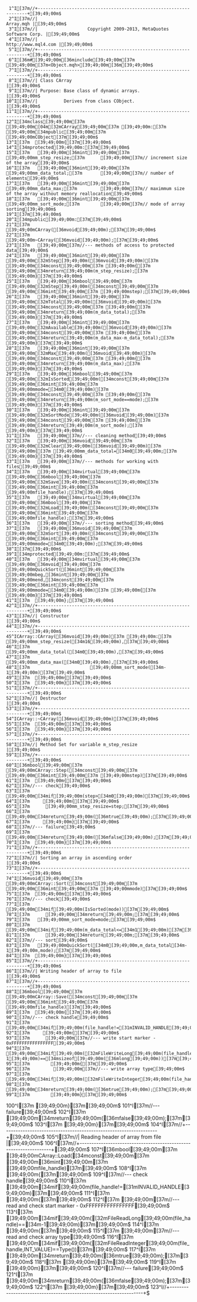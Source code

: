      1^I[37m//+------------------------------------------------------------------+[39;49;00m$
     2^I[37m//|                                                        Array.mqh |[39;49;00m$
     3^I[37m//|                   Copyright 2009-2013, MetaQuotes Software Corp. |[39;49;00m$
     4^I[37m//|                                              http://www.mql4.com |[39;49;00m$
     5^I[37m//+------------------------------------------------------------------+[39;49;00m$
     6^I[36m#[39;49;00m[36minclude[39;49;00m[37m [39;49;00m[37m<Object.mqh>[39;49;00m[36m[39;49;00m$
     7^I[37m//+------------------------------------------------------------------+[39;49;00m$
     8^I[37m//| Class CArray                                                     |[39;49;00m$
     9^I[37m//| Purpose: Base class of dynamic arrays.                           |[39;49;00m$
    10^I[37m//|          Derives from class CObject.                             |[39;49;00m$
    11^I[37m//+------------------------------------------------------------------+[39;49;00m$
    12^I[34mclass[39;49;00m[37m [39;49;00m[04m[32mCArray[39;49;00m[37m [39;49;00m:[37m [39;49;00m[34mpublic[39;49;00m[37m [39;49;00mCObject[37m[39;49;00m$
    13^I[37m  [39;49;00m{[37m[39;49;00m$
    14^I[34mprotected[39;49;00m:[37m[39;49;00m$
    15^I[37m   [39;49;00m[36mint[39;49;00m[37m               [39;49;00mm_step_resize;[37m      [39;49;00m[37m// increment size of the array[39;49;00m$
    16^I[37m   [39;49;00m[36mint[39;49;00m[37m               [39;49;00mm_data_total;[37m       [39;49;00m[37m// number of elements[39;49;00m$
    17^I[37m   [39;49;00m[36mint[39;49;00m[37m               [39;49;00mm_data_max;[37m         [39;49;00m[37m// maximmum size of the array without memory reallocation[39;49;00m$
    18^I[37m   [39;49;00m[36mint[39;49;00m[37m               [39;49;00mm_sort_mode;[37m        [39;49;00m[37m// mode of array sorting[39;49;00m$
    19^I[37m[39;49;00m$
    20^I[34mpublic[39;49;00m:[37m[39;49;00m$
    21^I[37m                     [39;49;00mCArray([36mvoid[39;49;00m);[37m[39;49;00m$
    22^I[37m                    [39;49;00m~CArray([36mvoid[39;49;00m);[37m[39;49;00m$
    23^I[37m   [39;49;00m[37m//--- methods of access to protected data[39;49;00m$
    24^I[37m   [39;49;00m[36mint[39;49;00m[37m               [39;49;00m[32mStep[39;49;00m([36mvoid[39;49;00m)[37m [39;49;00m[34mconst[39;49;00m[37m [39;49;00m{[37m [39;49;00m[34mreturn[39;49;00m(m_step_resize);[37m [39;49;00m}[37m[39;49;00m$
    25^I[37m   [39;49;00m[36mbool[39;49;00m[37m              [39;49;00m[32mStep[39;49;00m([34mconst[39;49;00m[37m [39;49;00m[36mint[39;49;00m[37m [39;49;00mstep);[37m[39;49;00m$
    26^I[37m   [39;49;00m[36mint[39;49;00m[37m               [39;49;00m[32mTotal[39;49;00m([36mvoid[39;49;00m)[37m [39;49;00m[34mconst[39;49;00m[37m [39;49;00m{[37m [39;49;00m[34mreturn[39;49;00m(m_data_total);[37m [39;49;00m}[37m[39;49;00m$
    27^I[37m   [39;49;00m[36mint[39;49;00m[37m               [39;49;00m[32mAvailable[39;49;00m([36mvoid[39;49;00m)[37m [39;49;00m[34mconst[39;49;00m[37m [39;49;00m{[37m [39;49;00m[34mreturn[39;49;00m(m_data_max-m_data_total);[37m [39;49;00m}[37m[39;49;00m$
    28^I[37m   [39;49;00m[36mint[39;49;00m[37m               [39;49;00m[32mMax[39;49;00m([36mvoid[39;49;00m)[37m [39;49;00m[34mconst[39;49;00m[37m [39;49;00m{[37m [39;49;00m[34mreturn[39;49;00m(m_data_max);[37m [39;49;00m}[37m[39;49;00m$
    29^I[37m   [39;49;00m[36mbool[39;49;00m[37m              [39;49;00m[32mIsSorted[39;49;00m([34mconst[39;49;00m[37m [39;49;00m[36mint[39;49;00m[37m [39;49;00mmode=[34m0[39;49;00m)[37m [39;49;00m[34mconst[39;49;00m[37m [39;49;00m{[37m [39;49;00m[34mreturn[39;49;00m(m_sort_mode==mode);[37m [39;49;00m}[37m[39;49;00m$
    30^I[37m   [39;49;00m[36mint[39;49;00m[37m               [39;49;00m[32mSortMode[39;49;00m([36mvoid[39;49;00m)[37m [39;49;00m[34mconst[39;49;00m[37m [39;49;00m{[37m [39;49;00m[34mreturn[39;49;00m(m_sort_mode);[37m [39;49;00m}[37m[39;49;00m$
    31^I[37m   [39;49;00m[37m//--- cleaning method[39;49;00m$
    32^I[37m   [39;49;00m[36mvoid[39;49;00m[37m              [39;49;00m[32mClear[39;49;00m([36mvoid[39;49;00m)[37m [39;49;00m{[37m [39;49;00mm_data_total=[34m0[39;49;00m;[37m [39;49;00m}[37m[39;49;00m$
    33^I[37m   [39;49;00m[37m//--- methods for working with files[39;49;00m$
    34^I[37m   [39;49;00m[34mvirtual[39;49;00m[37m [39;49;00m[36mbool[39;49;00m[37m      [39;49;00m[32mSave[39;49;00m([34mconst[39;49;00m[37m [39;49;00m[36mint[39;49;00m[37m [39;49;00mfile_handle);[37m[39;49;00m$
    35^I[37m   [39;49;00m[34mvirtual[39;49;00m[37m [39;49;00m[36mbool[39;49;00m[37m      [39;49;00m[32mLoad[39;49;00m([34mconst[39;49;00m[37m [39;49;00m[36mint[39;49;00m[37m [39;49;00mfile_handle);[37m[39;49;00m$
    36^I[37m   [39;49;00m[37m//--- sorting method[39;49;00m$
    37^I[37m   [39;49;00m[36mvoid[39;49;00m[37m              [39;49;00m[32mSort[39;49;00m([34mconst[39;49;00m[37m [39;49;00m[36mint[39;49;00m[37m [39;49;00mmode=[34m0[39;49;00m);[37m[39;49;00m$
    38^I[37m[39;49;00m$
    39^I[34mprotected[39;49;00m:[37m[39;49;00m$
    40^I[37m   [39;49;00m[34mvirtual[39;49;00m[37m [39;49;00m[36mvoid[39;49;00m[37m      [39;49;00mQuickSort([36mint[39;49;00m[37m [39;49;00mbeg,[36mint[39;49;00m[37m [39;49;00mend,[34mconst[39;49;00m[37m [39;49;00m[36mint[39;49;00m[37m [39;49;00mmode=[34m0[39;49;00m)[37m [39;49;00m{[37m [39;49;00m}[37m[39;49;00m$
    41^I[37m  [39;49;00m};[37m[39;49;00m$
    42^I[37m//+------------------------------------------------------------------+[39;49;00m$
    43^I[37m//| Constructor                                                      |[39;49;00m$
    44^I[37m//+------------------------------------------------------------------+[39;49;00m$
    45^ICArray::CArray([36mvoid[39;49;00m)[37m [39;49;00m:[37m [39;49;00mm_step_resize([34m16[39;49;00m),[37m[39;49;00m$
    46^I[37m                       [39;49;00mm_data_total([34m0[39;49;00m),[37m[39;49;00m$
    47^I[37m                       [39;49;00mm_data_max([34m0[39;49;00m),[37m[39;49;00m$
    48^I[37m                       [39;49;00mm_sort_mode([34m-1[39;49;00m)[37m[39;49;00m$
    49^I[37m  [39;49;00m{[37m[39;49;00m$
    50^I[37m  [39;49;00m}[37m[39;49;00m$
    51^I[37m//+------------------------------------------------------------------+[39;49;00m$
    52^I[37m//| Destructor                                                       |[39;49;00m$
    53^I[37m//+------------------------------------------------------------------+[39;49;00m$
    54^ICArray::~CArray([36mvoid[39;49;00m)[37m[39;49;00m$
    55^I[37m  [39;49;00m{[37m[39;49;00m$
    56^I[37m  [39;49;00m}[37m[39;49;00m$
    57^I[37m//+------------------------------------------------------------------+[39;49;00m$
    58^I[37m//| Method Set for variable m_step_resize                            |[39;49;00m$
    59^I[37m//+------------------------------------------------------------------+[39;49;00m$
    60^I[36mbool[39;49;00m[37m [39;49;00mCArray::Step([34mconst[39;49;00m[37m [39;49;00m[36mint[39;49;00m[37m [39;49;00mstep)[37m[39;49;00m$
    61^I[37m  [39;49;00m{[37m[39;49;00m$
    62^I[37m//--- check[39;49;00m$
    63^I[37m   [39;49;00m[34mif[39;49;00m(step>[34m0[39;49;00m)[37m[39;49;00m$
    64^I[37m     [39;49;00m{[37m[39;49;00m$
    65^I[37m      [39;49;00mm_step_resize=step;[37m[39;49;00m$
    66^I[37m      [39;49;00m[34mreturn[39;49;00m([36mtrue[39;49;00m);[37m[39;49;00m$
    67^I[37m     [39;49;00m}[37m[39;49;00m$
    68^I[37m//--- failure[39;49;00m$
    69^I[37m   [39;49;00m[34mreturn[39;49;00m([36mfalse[39;49;00m);[37m[39;49;00m$
    70^I[37m  [39;49;00m}[37m[39;49;00m$
    71^I[37m//+------------------------------------------------------------------+[39;49;00m$
    72^I[37m//| Sorting an array in ascending order                              |[39;49;00m$
    73^I[37m//+------------------------------------------------------------------+[39;49;00m$
    74^I[36mvoid[39;49;00m[37m [39;49;00mCArray::Sort([34mconst[39;49;00m[37m [39;49;00m[36mint[39;49;00m[37m [39;49;00mmode)[37m[39;49;00m$
    75^I[37m  [39;49;00m{[37m[39;49;00m$
    76^I[37m//--- check[39;49;00m$
    77^I[37m   [39;49;00m[34mif[39;49;00m(IsSorted(mode))[37m[39;49;00m$
    78^I[37m      [39;49;00m[34mreturn[39;49;00m;[37m[39;49;00m$
    79^I[37m   [39;49;00mm_sort_mode=mode;[37m[39;49;00m$
    80^I[37m   [39;49;00m[34mif[39;49;00m(m_data_total<=[34m1[39;49;00m)[37m[39;49;00m$
    81^I[37m      [39;49;00m[34mreturn[39;49;00m;[37m[39;49;00m$
    82^I[37m//--- sort[39;49;00m$
    83^I[37m   [39;49;00mQuickSort([34m0[39;49;00m,m_data_total[34m-1[39;49;00m,mode);[37m[39;49;00m$
    84^I[37m  [39;49;00m}[37m[39;49;00m$
    85^I[37m//+------------------------------------------------------------------+[39;49;00m$
    86^I[37m//| Writing header of array to file                                  |[39;49;00m$
    87^I[37m//+------------------------------------------------------------------+[39;49;00m$
    88^I[36mbool[39;49;00m[37m [39;49;00mCArray::Save([34mconst[39;49;00m[37m [39;49;00m[36mint[39;49;00m[37m [39;49;00mfile_handle)[37m[39;49;00m$
    89^I[37m  [39;49;00m{[37m[39;49;00m$
    90^I[37m//--- check handle[39;49;00m$
    91^I[37m   [39;49;00m[34mif[39;49;00m(file_handle!=[31mINVALID_HANDLE[39;49;00m)[37m[39;49;00m$
    92^I[37m     [39;49;00m{[37m[39;49;00m$
    93^I[37m      [39;49;00m[37m//--- write start marker - 0xFFFFFFFFFFFFFFFF[39;49;00m$
    94^I[37m      [39;49;00m[34mif[39;49;00m([32mFileWriteLong[39;49;00m(file_handle,[34m-1[39;49;00m)==[34msizeof[39;49;00m([36mlong[39;49;00m))[37m[39;49;00m$
    95^I[37m        [39;49;00m{[37m[39;49;00m$
    96^I[37m         [39;49;00m[37m//--- write array type[39;49;00m$
    97^I[37m         [39;49;00m[34mif[39;49;00m([32mFileWriteInteger[39;49;00m(file_handle,Type(),INT_VALUE)==INT_VALUE)[37m[39;49;00m$
    98^I[37m            [39;49;00m[34mreturn[39;49;00m([36mtrue[39;49;00m);[37m[39;49;00m$
    99^I[37m        [39;49;00m}[37m[39;49;00m$
   100^I[37m     [39;49;00m}[37m[39;49;00m$
   101^I[37m//--- failure[39;49;00m$
   102^I[37m   [39;49;00m[34mreturn[39;49;00m([36mfalse[39;49;00m);[37m[39;49;00m$
   103^I[37m  [39;49;00m}[37m[39;49;00m$
   104^I[37m//+------------------------------------------------------------------+[39;49;00m$
   105^I[37m//| Reading header of array from file                                |[39;49;00m$
   106^I[37m//+------------------------------------------------------------------+[39;49;00m$
   107^I[36mbool[39;49;00m[37m [39;49;00mCArray::Load([34mconst[39;49;00m[37m [39;49;00m[36mint[39;49;00m[37m [39;49;00mfile_handle)[37m[39;49;00m$
   108^I[37m  [39;49;00m{[37m[39;49;00m$
   109^I[37m//--- check handle[39;49;00m$
   110^I[37m   [39;49;00m[34mif[39;49;00m(file_handle!=[31mINVALID_HANDLE[39;49;00m)[37m[39;49;00m$
   111^I[37m     [39;49;00m{[37m[39;49;00m$
   112^I[37m      [39;49;00m[37m//--- read and check start marker - 0xFFFFFFFFFFFFFFFF[39;49;00m$
   113^I[37m      [39;49;00m[34mif[39;49;00m([32mFileReadLong[39;49;00m(file_handle)==[34m-1[39;49;00m)[37m[39;49;00m$
   114^I[37m        [39;49;00m{[37m[39;49;00m$
   115^I[37m         [39;49;00m[37m//--- read and check array type[39;49;00m$
   116^I[37m         [39;49;00m[34mif[39;49;00m([32mFileReadInteger[39;49;00m(file_handle,INT_VALUE)==Type())[37m[39;49;00m$
   117^I[37m            [39;49;00m[34mreturn[39;49;00m([36mtrue[39;49;00m);[37m[39;49;00m$
   118^I[37m        [39;49;00m}[37m[39;49;00m$
   119^I[37m     [39;49;00m}[37m[39;49;00m$
   120^I[37m//--- failure[39;49;00m$
   121^I[37m   [39;49;00m[34mreturn[39;49;00m([36mfalse[39;49;00m);[37m[39;49;00m$
   122^I[37m  [39;49;00m}[37m[39;49;00m$
   123^I//+------------------------------------------------------------------+$
